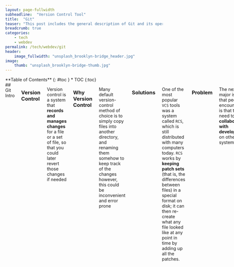 ```yaml
---
layout: page-fullwidth
subheadline:  "Version Control Tool"
title:  "Git"
teaser: "This post includes the general description of Git and its operations. Version control is used in every software teams, and it is an essential skill to use it proficiently for a software engineer."
breadcrumb: true
categories:
    - tech
    - webdev
permalink: /tech/webdev/git
header:
    image_fullwidth: "unsplash_brooklyn-bridge_header.jpg"
image:
    thumb: "unsplash_brooklyn-bridge-thumb.jpg"
---
```

<!--more-->

<div class="row">
<div class="medium-4 medium-push-8 columns" markdown="1">
<div class="panel radius" markdown="1">
**Table of Contents**
{: #toc }
*  TOC
{:toc}
</div>
</div><!-- /.medium-4.columns -->

<div class="medium-8 medium-pull-4 columns" markdown="1">
## Git Intro

### Version Control

Version control is a system that **records and manages changes** for a file or a set of file, so that you could later revert those changes if needed

### Why Version Control

Many default version-control method of choice is to simply copy files into another directory, and renaming them somehow to keep track of the changes
however, this could be inconvenient and error prone

### Solutions

One of the most popular `VCS` tools was a system called `RCS`, which is still distributed with many computers today. `RCS` works by **keeping patch sets** (that is, the differences between files) in a special format on disk; it can then re-create what any file looked like at any point in time by adding up all the patches.

### Problem

The next major issue that people encounter is that they need to **collaborate with developers** on other systems.

**Centralized Version Control Systems** (CVCSs) were developed as a solution to the problem above. These systems (such as CVS, Subversion, and Perforce) have a single server that contains all the versioned files, and a number of clients that check out files from that central place. For many years, this has been the standard for version control.

### Advantages

**everyone knows to a certain degree what everyone else on the project is doing**. Administrators have fine-grained control over who can do what, and it’s far easier to administer a ``CVCS`` than it is to deal with local databases on every client.

### Problems

If that server goes down for an hour, then during that hour nobody can collaborate at all or save versioned changes to anything they’re working on. If the hard disk the central database is on becomes corrupted, and proper backups haven’t been kept, you lose absolutely everything — the entire history of the project except whatever single snapshots people happen to have on their local machines.

Here **Distributed Version Control Systems** (DVCSs) step in. In a `DVCS` (such as ``Git``, `Mercurial`, `Bazaar` or `Darcs`), clients don’t just check out the latest snapshot of the files; rather, they **fully mirror the repository**, including its full history. Thus, if any server dies, and these systems were collaborating via that server, any of the client repositories can be copied back up to the server to restore it. Every clone is really a full backup of all the data.

### Advantages
you can **collaborate with different groups of people in different ways simultaneously** within the same project. This allows you to set up several types of workflows that aren’t possible in centralized systems, such as hierarchical models.

## Basic Conmmands

### Getting Help

To get more information about a command in Git, use any of the three below:

```shell
$ git help <verb>
$ git <verb> --help
```
### Getting a Git Repository

This can be done in two ways:

1. take a local directory that is currently not under version control and turn it into a Git repository
2. clone an existing Git repository from elsewhere

Then you will end up with a Git repo on your local machine.
+ To achieve the first option:
    First, It is fatal to cd into the working directory
    ```shell
    $ cd [Your path]
    ```
    Then type:

    ```shell
    $ git init
    ```

    This creates a new hidden subdirectory named `.git` that contains all of your necessary repository files — a **Git repository skeleton**. At this point, nothing in your project is tracked yet.

    To start version-controlling, you need to ``git add`` your file that you need to control, and then `git commit`

    ```shell
    $ git add yourFile1
    $ git add yourFile2
    $ git commit -m 'Initial project version'
    
    ```

+ To achieve the second option, for example, a project you’d like to contribute to — the command you need is `git clone`, so that Git receives a full copy of nearly all data that the server has

    `git clone <url>`

### Checking File Status

The main tool you use to determine which files are in which state is the `git status` command.

For example,

```shell
$ git status
On branch master
Your branch is up-to-date with 'origin/master'.
nothing to commit, working directory clean
```

A clean working directory means **none of your tracked files are modified**.

### Difference between git add and git commit

Q: why add and commit as two functions? They seem to be two repeated checkpoint procedures.

+ The git add command **adds a change in the working directory to the staging area**. It tells Git that you want to include updates to a particular file **in the next commit**. However, git add doesn’t really affect the repository in any significant way—changes are not actually recorded until you run git commit.

The command git commit **takes all changes in the Staging Area, wraps them together and puts them in your Local Repository**. A commit is simply a checkpoint telling git to track all changes that have occurred up to this point using our last commit as a comparison. **After committing, your Staging Area will be empty.

### Display the Modifications

By just executing `git diff` will **compare what is in your working directory with what is in your staging area**. The result tells you the changes you’ve made that you haven’t yet staged.

For example:

```shell
$ git diff
warning: LF will be replaced by CRLF in firstFile.txt.
The file will have its original line endings in your working directory
diff --git a/firstFile.txt b/firstFile.txt
index 640bb73..caada99 100644
--- a/firstFile.txt
+++ b/firstFile.txt
@@ -1,3 +1,5 @@
 hello
 hello
 hello
+
+aa
```

The `+` and `+aa` lines in the end means those are the lines added to the file, but not being staged yet.

### Committing Changes

Now if you want to commit to those changes, you can execute `git commit`. However, this will only commit changes that are staged, so **modified yet unstaged changes will not be recorded**.

After executing `git commit`, it will **bring up your editor of choice**, which can be chosen when you setup your Git.

For example:
```shell
$ git commit
[master 2031fb7] first commit made
 4 files changed, 11 insertions(+)
 create mode 100644 LICENSE.txt
 create mode 100644 README.md
 create mode 100644 justTracked.txt
```

### Removing Tracked File/ Untracking File

If you want to remove a tracked file, meaning you want to delete the file, you need to execute `git rm` yourFile. This will:

+ remove the file from the current working directory
+ remove the file from the staging area

Now, the next time you commit, it will be **no longer tracked by Git** since it will be completely removed.

Now, same as before, you will still need to execute `git commit` to complete the removal from the Git
### Changing/Undoing your Commit

If you want to revert the file to its previous committed state (you cannot revert to those added state), you have several options to do. You could:

+ Run `git restore <file>`. In fact, this is also adviced by the command `git status` if the file is in the unstaged area. It is usually used for **restoring files in the working tree from either the index or another commit**. This command does not update your branch.

+ Run `git reset <commit-id>` is about **updating your branch**, moving the tip in order to add or remove commits from the branch

+ Run `git revert` which **creates a new commit that undoes the changes from a previous commit**. This command adds new history to the project (it doesn’t modify existing history).

Run `git checkout <commit-id>`. This is the most conservative and prefered by myself. It first move the `HEAD` to that commit, so that you can view changes at that point. However, this will make the `HEAD DETACHED`, because it does not follow any branch (in fact, Git will create a temporary branch for you, which will disappear once you switch to other branches), which means that if you do some changes here, they will not be visible once checkout to other branches. Therefore, now you will need to run `git branch -b <yourBranchName>` to create a branch and attach this *DETACHED HEAD* to that branch. Now, everything will be saved if you move around and switch bewteen branches.

### Working with Remotes
To be able to collaborate on any Git project, you need to know how to manage your remote repositories. **Remote repositories are versions of your project that are hosted on the Internet or network somewhere**. Managing these remote repositories involves pushing and pulling data to and from them when you need to share work.

To show the remote server for repo in the current directory, you can execute `git remote`, or `git remote -v` to see the URLs stored as well.
To add a remote server, you can execute `git remote add <shortname> <url>`, which will configure the shortname/nickname for that repo. Then you can use that shortname to access that repo.

### Pushing/Sharing to Your Remote
When you have your project at a point that you want to share, you have to push it upstream. The command for this is simple: `git push <remote> <branch>`. If you want to push your master branch to your origin server (again, cloning generally sets up both of those names for you automatically), then you can run this to push any commits you’ve done back up to the server:

```shell
$ git push origin master

```

### Git Branching

Git doesn’t store data as a series of changesets or differences, but instead as a series of snapshots. Thus, When making version control, git can creat branches to work on multiple jobs simutaneously.

When you make a commit, Git **stores a commit object that contains a pointer to the snapshot of the content you staged**. This object also contains the author’s name and email address, the message that you typed, and **pointers to the commit** or **commits that directly came** before this commit (its parent or parents): zero parents for the initial commit, one parent for a normal commit, and multiple parents for a commit that results from a merge of two or more branches.

Creating a new branch means creating a new pointer for you to move around. Let’s say you want to create a new branch called *testing*. You do this with the `git branch` command:

```shell
$ git branch <newBranchName>
```

To switch to an existing branch, you run the `git checkout` command:
```shell
$ git checkout testing.
```

This will move the head to the **new branch you are at**. This means that now, if you make modifications and commit, you will **create a new commit** object that the head/your current branch points to, but the other branch still points to the original commit object.

However, if you have made some changes in this new branch and switched back to the old branch, **your current working directory will be reverted back to the snapshot that old branch points to**. Now, if you make some changes on the old branch, the two branch will diverge:


  + the new branch does not know that change made in the old branch
  + the old branch cannot go forward directly to the new branch because a commit object that both shared has been changed now
  + basically, you will have two different commit objects, one for the old branch, and another for the new branch, both links to the same parent.

### Merging Different Branches

1. You have two diverged branches, but they used different files, or, to put it more suggestively, the file they shared are the same. In this case, it is simple for Git to figure out how to merge (basically just putting all the files together), and you run:

![Git branch](https://jasonyux.github.io/2020/05/20/Git-Summary/mergingCase1.png)

```shell
$ git checkout master
$ git merge testing
```

### Branch Management

There are a handful of commands with git branch that is useful for branch management:


   + `git branch` This will show you a list of branches that yuo have, with an asterisk * in front of the current branch you are on.
   + `git branch -v` Shows you a list of branches with their last commit message
   + `git branch --merged` shows you branches that have been merged
   + `git branch --unmerged` shows you branches that have not been merged

### Typical WorkFlow Using Git Branches

Usually, people tend to put code that is **entirely stable** in their master branch — possibly only code that has been or will be released. They have another **parallel branch** named develop or next that they work from or use to test stability — it isn’t necessarily always stable, but whenever it gets to a stable state, it can be merged into master.

In general, for some larger projects, you will want your branches are at various levels of stability, ordered **from most stable top branch (master) to the least stable bottom branch**(topic, for example); when they reach a more stable level, they’re merged into the branch above them.

### Pushing Your Branch to the Server

Your local branches **aren’t automatically synchronized to the remotes** you write to — you have to explicitly push the branches you want to share. That way, you can use private branches for work you don’t want to share, and push up only the topic branches you want to collaborate on.
To realize this, you can run:

```shell
$ git push <remoteShortName> <yourBranchName>
```
For example, you want to push up a branch serverfix to the server with shortname origin, you run:

```shell
$ git push origin serverfix
Counting objects: 24, done.
Delta compression using up to 8 threads.
Compressing objects: 100% (15/15), done.
Writing objects: 100% (24/24), 1.91 KiB | 0 bytes/s, done.
Total 24 (delta 2), reused 0 (delta 0)
To https://github.com/schacon/simplegit
 * [new branch]      serverfix -> serverfix
```
### Difference between git fetch and git pull

`git fetch` only gets you information on what their progess is, but **does not have a physical copy of their work**. `git pull` gets you both the **information about their progess and a physical copy on your local machine of their work on server**.

`git pull` is essentially a `git fetch` immediately followed by a `git merge` in most cases. If you have a tracking branch set up as demonstrated in the last section, either by explicitly setting it or by having it created for you by the clone or checkout commands, `git pull` **will look up what server and branch your current branch is tracking, fetch from that server and then try to merge in that remote branch for you**.

### Viewing the Current Tracking Branch

```shell
$ git fetch --all
$ git branch -vv
  iss53     7e424c3 [origin/iss53: ahead 2] Add forgotten brackets
  master    1ae2a45 [origin/master] Deploy index fix
* serverfix f8674d9 [teamone/server-fix-good: ahead 3, behind 1] This should do it
  testing   5ea463a Try something new
```

So here we can see that:

+ `iss53 branch` is tracking `origin/iss53` and is “ahead” by two, meaning that **we have two commits locally that are not pushed to the server**.
+ `master branch` is tracking `origin/master` and is up to date.
+ `serverfix branch` is tracking the `server-fix-good` branch on our teamone server and is ahead by three and behind by one, **meaning that there is + one commit on the server we haven’t merged in yet** and **three commits locally that we haven’t pushed**.
+ `testing branch` is not **tracking any remote branch**.

### Deleting a Remote Branch

Suppose you’re **done with a remote branch** — say you and your collaborators are **finished with a feature and have merged it into your remote’s master branch** (or whatever branch your stable codeline is in). You can delete a remote branch using the:

```shell
$ git push <remoteShortName> --delete <remoteBranchName>
```

+ This operation does not remove the branch in the server immediately. All this does is remove the pointer from the server. The Git server will generally keep the data there for a while until a garbage collection runs, so if it was accidentally deleted, it’s often easy to recover.


## Recording Changes

Typically, you’ll want to start making changes and committing snapshots of those changes (i.e. recording/saving those changes) into your repository each time the project reaches a state you want to record.

As you edit files, Git sees them as modified, because you’ve changed them since your **last commit**. As you work, you selectively stage these modified files and then commit/save all those staged changes, and the cycle repeats.

+ Note
    + Not all files under the directory will be tracked, and only tracked files will Git know about
    + once you git add to start your file to start tracking. Then it will be snapedshotted if you then call git commit



 [1]: http://foundation.zurb.com/docs/components/grid.html
